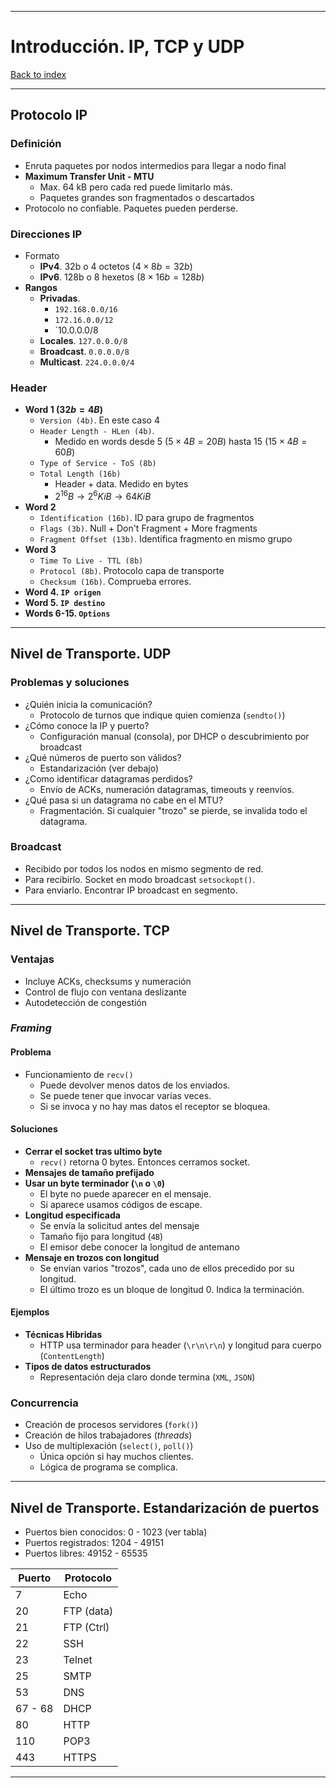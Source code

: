 
---
# Introducción. IP, TCP y UDP

[Back to index](../README.md)

---
## Protocolo IP
### Definición
- Enruta paquetes por nodos intermedios para llegar a nodo final
- **Maximum Transfer Unit - MTU**
	- Max. 64 kB pero cada red puede limitarlo más.
	- Paquetes grandes son fragmentados o descartados
- Protocolo no confiable. Paquetes pueden perderse.
### Direcciones IP
- Formato
	- **IPv4**. 32b o 4 octetos ($4\times8b = 32b$)
	- **IPv6**. 128b o 8 hexetos ($8\times16b = 128b$)
- **Rangos**
	- **Privadas**.
		- `192.168.0.0/16`
		- `172.16.0.0/12`
		- `10.0.0.0/8
	- **Locales**. `127.0.0.0/8`
	- **Broadcast**. `0.0.0.0/8`
	- **Multicast**. `224.0.0.0/4`
### Header
- **Word 1 ($32b = 4B$)**
	- `Version (4b)`. En este caso 4
	- `Header Length - HLen (4b)`.
		- Medido en words desde 5 ($5\times4B = 20B$) hasta 15 ($15\times4B = 60B$)
	- `Type of Service - ToS (8b)`
	- `Total Length (16b)`
		- Header + data. Medido en bytes
		- $2^{16} B \to 2^6 KiB \to 64 KiB$
- **Word 2**
	- `Identification (16b)`. ID para grupo de fragmentos
	- `Flags (3b)`. Null + Don't Fragment + More fragments
	- `Fragment Offset (13b)`. Identifica fragmento en mismo grupo
- **Word 3**
	- `Time To Live - TTL (8b)`
	- `Protocol (8b)`. Protocolo capa de transporte
	- `Checksum (16b)`. Comprueba errores.
- **Word 4. `IP origen`**
- **Word 5. `IP destino`**
- **Words 6-15. `Options`**
---
## Nivel de Transporte. UDP
### Problemas y soluciones
- ¿Quién inicia la comunicación?
	- Protocolo de turnos que indique quien comienza (`sendto()`)
- ¿Cómo conoce la IP y puerto?
	- Configuración manual (consola), por DHCP o descubrimiento por broadcast
- ¿Qué números de puerto son válidos?
	- Estandarización (ver debajo)
- ¿Como identificar datagramas perdidos?
	- Envío de ACKs, numeración datagramas, timeouts y reenvíos.
- ¿Qué pasa si un datagrama no cabe en el MTU?
	- Fragmentación. Si cualquier "trozo" se pierde, se invalida todo el datagrama.
### Broadcast
- Recibido por todos los nodos en mismo segmento de red.
- Para recibirlo. Socket en modo broadcast `setsockopt()`.
- Para enviarlo. Encontrar IP broadcast en segmento.
---
## Nivel de Transporte. TCP
### Ventajas
- Incluye ACKs, checksums y numeración
- Control de flujo con ventana deslizante
- Autodetección de congestión
### *Framing*
#### Problema
- Funcionamiento de `recv()`
	- Puede devolver menos datos de los enviados.
	- Se puede tener que invocar varias veces.
	- Si se invoca y no hay mas datos el receptor se bloquea.
#### Soluciones
- **Cerrar el socket tras ultimo byte**
	- `recv()` retorna 0 bytes. Entonces cerramos socket.
- **Mensajes de tamaño prefijado**
- **Usar un byte terminador (`\n` o `\0`)**
	- El byte no puede aparecer en el mensaje.
	- Si aparece usamos códigos de escape.
- **Longitud especificada**
	- Se envía la solicitud antes del mensaje
	- Tamaño fijo para longitud (`4B`)
	- El emisor debe conocer la longitud de antemano
- **Mensaje en trozos con longitud**
	- Se envían varios "trozos", cada uno de ellos precedido por su longitud.
	- El último trozo es un bloque de longitud 0. Indica la terminación.
#### Ejemplos
- **Técnicas Hibridas**
	- HTTP usa terminador para header (`\r\n\r\n`) y longitud para cuerpo (`ContentLength`)
- **Tipos de datos estructurados**
	- Representación deja claro donde termina (`XML`, `JSON`)
### Concurrencia
- Creación de procesos servidores (`fork()`)
- Creación de hilos trabajadores (*threads*)
- Uso de multiplexación (`select()`, `poll()`)
	- Única opción si hay muchos clientes.
	- Lógica de programa se complica.
---
## Nivel de Transporte. Estandarización de puertos
- Puertos bien conocidos: 0 - 1023 (ver tabla)
- Puertos registrados: 1204 - 49151
- Puertos libres: 49152 - 65535

| Puerto  | Protocolo  |
| ------- | ---------- |
| 7       | Echo       |
| 20      | FTP (data) |
| 21      | FTP (Ctrl) |
| 22      | SSH        |
| 23      | Telnet     |
| 25      | SMTP       |
| 53      | DNS        |
| 67 - 68 | DHCP       |
| 80      | HTTP       |
| 110     | POP3       |
| 443     | HTTPS      |

---
